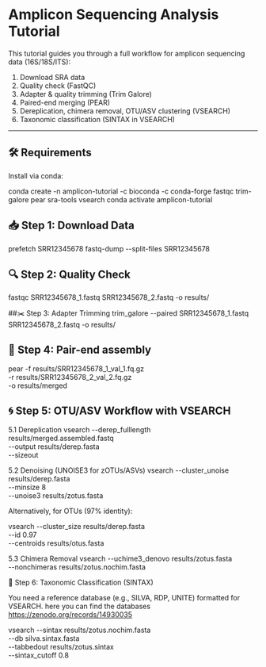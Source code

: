 # Amplicon Sequencing Analysis Tutorial

This tutorial guides you through a full workflow for amplicon sequencing data (16S/18S/ITS):

1. Download SRA data
2. Quality check (FastQC)
3. Adapter & quality trimming (Trim Galore)
4. Paired-end merging (PEAR)
5. Dereplication, chimera removal, OTU/ASV clustering (VSEARCH)
6. Taxonomic classification (SINTAX in VSEARCH)

---

## 🛠 Requirements

Install via conda:


conda create -n amplicon-tutorial -c bioconda -c conda-forge fastqc trim-galore pear sra-tools vsearch
conda activate amplicon-tutorial

## 📥 Step 1: Download Data

prefetch SRR12345678
fastq-dump --split-files SRR12345678

## 🔍 Step 2: Quality Check
fastqc SRR12345678_1.fastq SRR12345678_2.fastq -o results/

##✂️ Step 3: Adapter Trimming
trim_galore --paired SRR12345678_1.fastq SRR12345678_2.fastq -o results/

## 🔗 Step 4: Pair-end assembly
pear -f results/SRR12345678_1_val_1.fq.gz \
     -r results/SRR12345678_2_val_2.fq.gz \
     -o results/merged

## 🌀 Step 5: OTU/ASV Workflow with VSEARCH

5.1 Dereplication
vsearch --derep_fulllength results/merged.assembled.fastq \
        --output results/derep.fasta \
        --sizeout

5.2 Denoising (UNOISE3 for zOTUs/ASVs) 
vsearch --cluster_unoise results/derep.fasta \
        --minsize 8 \
        --unoise3 results/zotus.fasta

Alternatively, for OTUs (97% identity):

vsearch --cluster_size results/derep.fasta \
        --id 0.97 \
        --centroids results/otus.fasta

5.3 Chimera Removal
vsearch --uchime3_denovo results/zotus.fasta \
        --nonchimeras results/zotus.nochim.fasta

🧬 Step 6: Taxonomic Classification (SINTAX)

You need a reference database (e.g., SILVA, RDP, UNITE) formatted for VSEARCH.
here you can find the databases https://zenodo.org/records/14930035

vsearch --sintax results/zotus.nochim.fasta \
        --db silva.sintax.fasta \
        --tabbedout results/zotus.sintax \
        --sintax_cutoff 0.8
